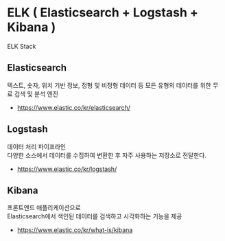 # ELK ( Elasticsearch + Logstash + Kibana )
ELK Stack

## Elasticsearch
텍스트, 숫자, 위치 기반 정보, 정형 및 비정형 데이터 등 모든 유형의 데이터를 위한 무료 검색 및 분석 엔진
* https://www.elastic.co/kr/elasticsearch/

## Logstash
데이터 처리 파이프라인</br>
다양한 소스에서 데이터를 수집하여 변환한 후 자주 사용하는 저장소로 전달한다.
* https://www.elastic.co/kr/logstash/

## Kibana
프론트엔드 애플리케이션으로</br>
Elasticsearch에서 색인된 데이터를 검색하고 시각화하는 기능을 제공

* https://www.elastic.co/kr/what-is/kibana
